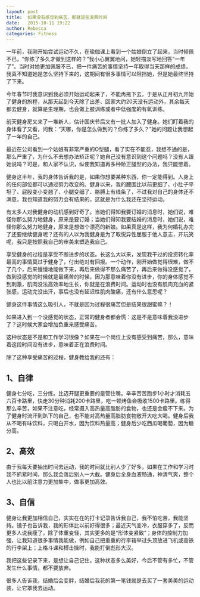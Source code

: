 ```yaml
---
layout: post
title:  如果没有感觉到痛苦，那就是在浪费时间
date:   2015-10-11 19:22
author: Rebecca
categories: Fitness
---
```


一年前，我刚开始尝试运动不久，在瑜伽课上看到一个姑娘倒立了起来，当时倾佩不已，“你练了多久才做到这样的？”我小心翼翼地问，她轻描淡写地回答“一年了”。当时对她更加佩服不已，把一件痛苦的事情坚持一年取得当天那样的成绩，我真不知道她是怎么坚持下来的，这期间有很多事情可以阻挡她，但是她最终坚持了下来。

<!-- more -->

今年春节时我意识到我必须开始运动起来了，不能再拖下去，于是从正月初九开始了健身的旅程，从那天起到今天除了出差、回家大约20天没有运动外，其余每天都去健身，就算是生理期，也会做上肢训练或者中低强度的有氧训练。

前天健身房又来了一堆新人，估计国庆节后又有一批人加入了健身。她们盯着我的身体看了又看，问我：“天哪，你是怎么做到的？你练了多久？”她的问题让我想起了一年的自己。

最近在公司看到一个姑娘有非常严重的O型腿，看了实在不能忍，我想不通的是，那么严重了，为什么不去想办法矫正呢？她自己没有意识到这个问题吗？没有人跟她说吗？可是，和人家不认识，纵使我知道再多种矫正腿型的办法，我只能憋着。

健身这半年，我的身体告诉我的是，如果你想要某种东西，你一定能得到。人身上的任何部位都可以通过努力改变的。健身以来，我的腰围比以前更细了、小肚子平坦了、屁股变小变翘了、小腿变细了、胳膊上有线条了，不过我对自己的身体还不满意，我也知道我的努力会有结果的，这就是为什么我还在坚持运动。

有太多人对我健身的动机感到好奇了。当她们得知我要订婚的消息时，她们说，难怪你那么努力地健身，原来是要订婚；当她们得知我要结婚的消息时，她们说，难怪你那么努力地健身，原来是想做个漂亮的新娘。如果真是这样，我为何婚礼办完了还要继续健身呢？还有的人以为我健身是为了取悦异性屈服于他人意志，开玩笑呢，我只是按照我自己的审美来塑造我自己。

享受健身的过程是享受不断进步的状态。长这么大以来，发现我干过的投资转化率最高的事情莫过于健身了，付出绝对有回报。一个动作，刚开始做觉得很难，做不了几个，后来慢慢地能做下来，再后来做得不那么痛苦了，再后来做得没感觉了，做到没感觉的时候就是最痛苦的时候，因为那意味着你没有进步，你的身体感觉不到刺激，肌肉没法高效率地生长，你就是在浪费时间。运动时也没有肌肉充血的紧张感，运动完没出汗，事后也没有延迟性肌肉酸痛，还有什么意思呢？

健身这件事情这么吸引人，不就是因为过程很痛苦但是结果很甜蜜嘛？！

如果进入到一个没感觉的状态，正常的健身者都会慌：这是不是意味着我没进步了？这时候大家会增加负重来感受痛苦。

这种状态是不是和工作学习很像？如果在一个岗位上没有感受到痛苦，那么，意味着这段时间没有进步，意味着正在浪费时间。

除了这种享受痛苦的过程，健身教给我的还有：

## 1、自律

健身七分吃，三分练。比迈开腿更重要的是管住嘴。辛辛苦苦跑步1小时才消耗五六百卡路里，快走30分钟消耗200卡路里，吃一顿烤鱼会吸收1500卡路里。练得那么辛苦，如果不注意吃，经常摄入高热量高脂肪的食物，也还是会瘦不下来。为了健身时流汗到趴下的自己，也不能对高热量高脂肪食物敞开大吃大喝。健身后我从不喝有味饮料，只喝白开水，因为饮料热量高；健身后少吃西瓜喝葡萄，因为糖分高。

## 2、高效

由于我每天要抽出时间去运动，我的时间就比别人少了好多，如果在工作和学习时我不抓紧时间，那么我会落后别人一大截。健身后全身血液畅通，神清气爽，整个人也比以前注意力更加集中，做事更加高效。

## 3、自信

健身让我更加相信自己，实实在在的打卡记录告诉我自己，我不怕吃苦，我能坚持。镜子也告诉我，我的形体比以前好得很多；最近天气变冷，衣服穿多了，反而更多人说我瘦了，除了体重变轻，其实更多的是“形体变紧致”；身体的控制力加强，让我知道很多事情我能做，例如自己把重重的行李箱举过头顶放进飞机或高铁的行李架上；上格斗课和搏击操时，我能打倒彪形大汉。

我把这些记录下来，是想让自己记住，这种状态多么美好，今后不管有多忙，不管发生什么事情，都不要放弃。

很多人告诉我，结婚后会变胖，结婚后我花的第一笔钱就是去买了一套美美的运动装，让它罩我去运动。